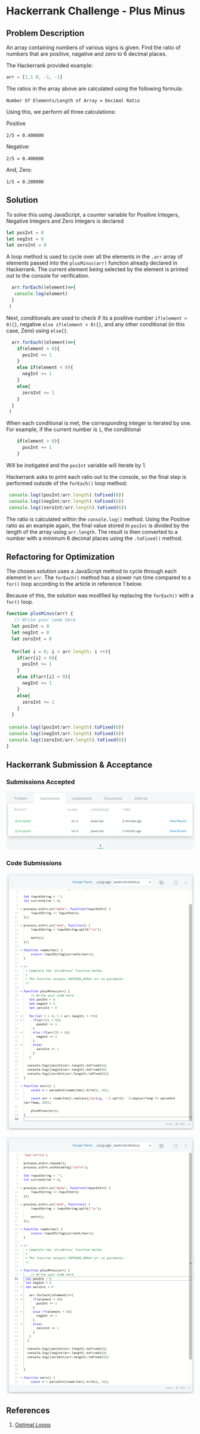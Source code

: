 # Hackerrank Challenge - Plus Minus

## Problem Description
An array containing numbers of various signs is given. Find the ratio of numbers that are positive, nagative and zero to 6 decimal places. 

The Hackerrank provided example:

 ``` JavaScript
 arr = [1,1 0, -1, -1]
 ```

The ratios in the array above are calculated using the following formula:

`Number Of Elements/Length of Array = Decimal Ratio`

Using this, we perform all three calculations:

Positive

`2/5 = 0.400000`

Negative:

`2/5 = 0.400000`

And, Zero:

`1/5 = 0.200000`

## Solution
To solve this using JavaScript, a counter variable for Positive Integers, Negative Integers and Zero Integers is declared

 ``` JavaScript
 let posInt = 0
 let negInt = 0
 let zeroInt = 0
 ```
A loop method is used to cycle over all the elements in the `.arr` array of elements passed into the `plusMinus(arr)` function already declared in Hackerrank. The current element being selected by the element is printed out to the console for verification.

 ``` JavaScript
   arr.forEach((element)=>{
    console.log(element)
   }
  ) 

 ```
Next, conditionals are used to check if its a positive number `if(element > 0){}`, negative `else if(element < 0){}`, and any other conditional (in this case, Zero) using `else{}`.

 ``` JavaScript
   arr.forEach((element)=>{
     if(element > 0){
       posInt += 1
     }
     else if(element < 0){
       negInt += 1
     }
     else{
       zeroInt += 1
     }
   }     
  )
 ```
 When each conditional is met, the corresponding integer is iterated by one. For example, if the current number is `1`, the conditional 

 ``` JavaScript
     if(element > 0){
       posInt += 1
     }
 ```
Will be instigated and the `posInt` variable will iterate by 1.

Hackerrank asks to print each ratio out to the console, so the final step is performed outside of the `forEach()` loop method:

 ``` JavaScript
  console.log((posInt/arr.length).toFixed(6))
  console.log((negInt/arr.length).toFixed(6))
  console.log((zeroInt/arr.length).toFixed(6)) 
 
 ```

The ratio is calculated within the `console.log()` method. Using the Positive ratio as an example again, the final value stored in `posInt` is divided by the length of the array using `arr.length`. The result is then converted to a number with a minimum 6 decimal places using the `.toFixed()` method. 

## Refactoring for Optimization
The chosen solution uses a JavaScript method to cycle through each element in `arr`. The `forEach()` method has a slower run time compared to a `for()` loop according to the article in reference 1 below.

Because of this, the solution was modified by replacing the `forEach()` with a `for()` loop.

 ``` JavaScript
function plusMinus(arr) {
    // Write your code here
   let posInt = 0
   let negInt = 0
   let zeroInt = 0
   
   for(let i = 0; i < arr.length; i ++){
     if(arr[i] > 0){
       posInt += 1
     }
     else if(arr[i] < 0){
       negInt += 1
     }
     else{
       zeroInt += 1
     }
   }
 
  console.log((posInt/arr.length).toFixed(6))
  console.log((negInt/arr.length).toFixed(6))
  console.log((zeroInt/arr.length).toFixed(6)) 
}
 
 ```

## Hackerrank Submission & Acceptance 
### Submissions Accepted

![Accepted](images/accepted.png)

### Code Submissions
![Accepted](images/submission1.png)


![Accepted](images/submission2.png)

## References
1. [Optimal Loops](https://blog.bitsrc.io/finding-the-fastest-loop-type-in-javascript-38af16fe7b4f)